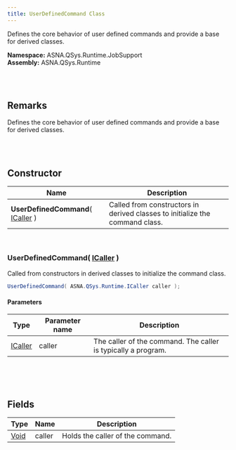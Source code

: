 ```yaml
---
title: UserDefinedCommand Class
---
```


Defines the core behavior of user defined commands and provide a base for derived classes.

**Namespace:** ASNA.QSys.Runtime.JobSupport <br/>
**Assembly:** ASNA.QSys.Runtime

<br>
<br>

## Remarks

Defines the core behavior of user defined commands and provide a base for derived classes.

[//]: # ($$TODO: Complete the Remarks section.)

<br>
<br>

## Constructor

| Name |  Description 
| --- | --- 
| **UserDefinedCommand**( [ICaller]($$TODO-ASNA.QSys.Runtime.ICaller.html) ) | Called from constructors in derived classes to initialize the command class.

<br>

### UserDefinedCommand( [ICaller]($$TODO-ASNA.QSys.Runtime.ICaller.html) )

Called from constructors in derived classes to initialize the command class.

```cs
UserDefinedCommand( ASNA.QSys.Runtime.ICaller caller );
```

#### Parameters

| Type | Parameter name | Description
| --- | --- | ---
| [ICaller]($$TODO-ASNA.QSys.Runtime.ICaller.html) | caller | The caller of the command. The caller is typically a program. 

<br>


<br>
<br>

## Fields

| Type | Name | Description
| --- | --- | --- 
| [Void](https://docs.microsoft.com/en-us/dotnet/api/system.void) | caller | Holds the caller of the command.

<br>
<br>

